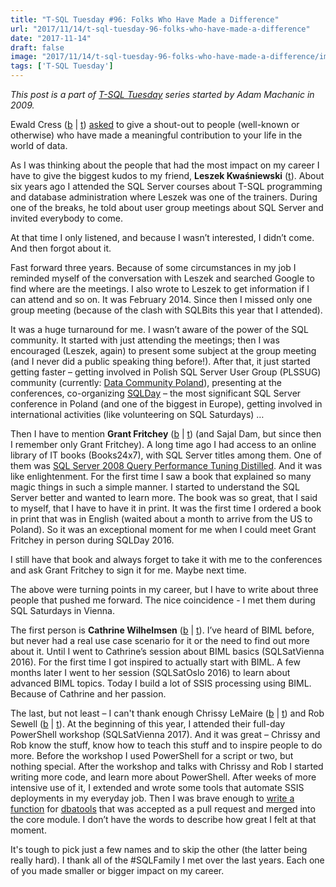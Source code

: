 ```yaml
---
title: "T-SQL Tuesday #96: Folks Who Have Made a Difference"
url: "2017/11/14/t-sql-tuesday-96-folks-who-have-made-a-difference"
date: "2017-11-14"
draft: false
image: "2017/11/14/t-sql-tuesday-96-folks-who-have-made-a-difference/images/T-SQL-Tuesday-Logo1.jpg"
tags: ['T-SQL Tuesday']
---
```


_This post is a part of [T-SQL Tuesday](http://tsqltuesday.com/) series started by Adam Machanic in 2009._

Ewald Cress ([b](https://sqlonice.com/) | [t](https://twitter.com/sqlOnIce)) [asked](https://sqlonice.com/tsql-tuesday-96-folks-who-have-made-a-difference/) to give a shout-out to people (well-known or otherwise) who have made a meaningful contribution to your life in the world of data.

As I was thinking about the people that had the most impact on my career I have to give the biggest kudos to my friend, **Leszek Kwaśniewski** ([t](https://www.twitter.com/OldSQooL)). About six years ago I attended the SQL Server courses about T-SQL programming and database administration where Leszek was one of the trainers. During one of the breaks, he told about user group meetings about SQL Server and invited everybody to come.

At that time I only listened, and because I wasn’t interested, I didn’t come. And then forgot about it.

Fast forward three years. Because of some circumstances in my job I reminded myself of the conversation with Leszek and searched Google to find where are the meetings. I also wrote to Leszek to get information if I can attend and so on. It was February 2014. Since then I missed only one group meeting (because of the clash with SQLBits this year that I attended).

It was a huge turnaround for me. I wasn’t aware of the power of the SQL community. It started with just attending the meetings; then I was encouraged (Leszek, again) to present some subject at the group meeting (and I never did a public speaking thing before!). After that, it just started getting faster – getting involved in Polish SQL Server User Group (PLSSUG) community (currently: [Data Community Poland](http://datacommunity.pl/)), presenting at the conferences, co-organizing [SQLDay](http://sqlday.pl/) – the most significant SQL Server conference in Poland (and one of the biggest in Europe), getting involved in international activities (like volunteering on SQL Saturdays) …

Then I have to mention **Grant Fritchey** ([b](https://www.scarydba.com/) | [t](https://twitter.com/GFritchey)) (and Sajal Dam, but since then I remember only Grant Fritchey). A long time ago I had access to an online library of IT books (Books24x7), with SQL Server titles among them. One of them was [SQL Server 2008 Query Performance Tuning Distilled](https://www.amazon.com/Server-Performance-Tuning-Distilled-Experts/dp/1430219025). And it was like enlightenment. For the first time I saw a book that explained so many magic things in such a simple manner. I started to understand the SQL Server better and wanted to learn more. The book was so great, that I said to myself, that I have to have it in print. It was the first time I ordered a book in print that was in English (waited about a month to arrive from the US to Poland). So it was an exceptional moment for me when I could meet Grant Fritchey in person during SQLDay 2016.

I still have that book and always forget to take it with me to the conferences and ask Grant Fritchey to sign it for me. Maybe next time.

The above were turning points in my career, but I have to write about three people that pushed me forward. The nice coincidence - I met them during SQL Saturdays in Vienna.

The first person is **Cathrine Wilhelmsen** ([b](https://www.cathrinewilhelmsen.net/) | [t](https://twitter.com/cathrinew)). I’ve heard of BIML before, but never had a real use case scenario for it or the need to find out more about it. Until I went to Cathrine’s session about BIML basics (SQLSatVienna 2016). For the first time I got inspired to actually start with BIML. A few months later I went to her session (SQLSatOslo 2016) to learn about advanced BIML topics. Today I build a lot of SSIS processing using BIML. Because of Cathrine and her passion.

The last, but not least – I can't thank enough Chrissy LeMaire ([b](https://blog.netnerds.net/) | [t](https://twitter.com/cl)) and Rob Sewell ([b](https://sqldbawithabeard.com/) | [t](https://twitter.com/sqldbawithbeard)). At the beginning of this year, I attended their full-day PowerShell workshop (SQLSatVienna 2017). And it was great – Chrissy and Rob know the stuff, know how to teach this stuff and to inspire people to do more. Before the workshop I used PowerShell for a script or two, but nothing special. After the workshop and talks with Chrissy and Rob I started writing more code, and learn more about PowerShell. After weeks of more intensive use of it, I extended and wrote some tools that automate SSIS deployments in my everyday job. Then I was brave enough to [write a function](https://dbatools.io/Get-DbaSsisEnvironmentVariable) for [dbatools](https://dbatools.io/) that was accepted as a pull request and merged into the core module. I don’t have the words to describe how great I felt at that moment.

It's tough to pick just a few names and to skip the other (the latter being really hard). I thank all of the #SQLFamily I met over the last years. Each one of you made smaller or bigger impact on my career.
